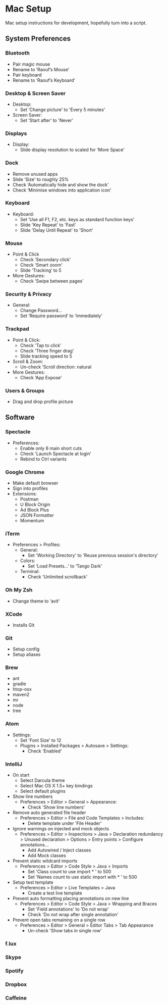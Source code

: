 Mac Setup
=========

Mac setup instructions for development, hopefully turn into a script.

System Preferences
------------------

### Bluetooth
- Pair magic mouse
- Rename to ‘Raouf’s Mouse’
- Pair keyboard
- Rename to ‘Raouf’s Keyboard'

### Desktop & Screen Saver
- Desktop:
    - Set ‘Change picture’ to  'Every 5 minutes'
- Screen Saver:
    - Set ‘Start after’ to 'Never'

### Displays
- Display:
    - Slide display resolution to scaled for ‘More Space’

### Dock
- Remove unused apps
- Slide ‘Size' to roughly 25%
- Check ‘Automatically hide and show the dock’
- Check ‘Minimise windows into application icon'

### Keyboard
- Keyboard:
    - Set ‘Use all F1, F2, etc. keys as standard function keys’
    - Slide 'Key Repeat' to 'Fast'
    - Slide 'Delay Until Repeat' to 'Short'

### Mouse
- Point & Click
    - Check ‘Secondary click’
    - Check ‘Smart zoom'
    - Slide ‘Tracking’ to 5
- More Gestures:
    - Check ’Swipe between pages'

### Security & Privacy
- General:
    - Change Password...
    - Set ‘Require password’ to ‘immediately'

### Trackpad
- Point & Click:
    - Check 'Tap to click’
    - Check ’Three finger drag’
    - Slide tracking speed to 5
- Scroll & Zoom:
    - Un-check ’Scroll direction: natural
- More Gestures:
    - Check ‘App Expose'

### Users & Groups
- Drag and drop profile picture

Software
--------

### Spectacle
- Preferences:
    - Enable only 6 main short cuts
    - Check 'Launch Spectacle at login’
    - Rebind to Ctrl variants

### Google Chrome
- Make default browser
- Sign into profiles
- Extensions:
    - Postman
    - U Block Origin
    - Ad Block Plus
    - JSON Formatter
    - Momentum

### iTerm
- Preferences > Profiles:
    - General:
        - Set 'Working Directory' to 'Reuse previous session's directory'
    - Colors:
        - Set ‘Load Presets…’ to ‘Tango Dark'
    - Terminal:
        - Check 'Unlimited scrollback'

### Oh My Zsh
- Change theme to ‘avit'

### XCode
- Installs Git

### Git
- Setup config
- Setup aliases

### Brew
- ant
- gradle
- htop-osx
- maven2
- mr
- node
- tree

### Atom
- Settings:
    - Set 'Font Size' to 12
    - Plugins > Installed Packages > Autosave > Settings:
        - Check 'Enabled'

### IntelliJ
- On start
    - Select Darcula theme
    - Select Mac OS X 1.5+ key bindings
    - Select default plugins
- Show line numbers
    - Preferences > Editor > General > Appearance:
        - Check 'Show line numbers'
- Remove auto generated file header
    - Preferences > Editor > File and Code Templates > Includes:
        - Delete template under 'File Header'
- Ignore warnings on injected and mock objects
    - Preferences > Editor > Inspections > Java > Declaration redundancy > Unused declaration > Options > Entry points > Configure annotations...
        - Add Autowired / Inject classes
        - Add Mock classes
- Prevent static wildcard imports
    - Preferences > Editor > Code Style > Java > Imports
        - Set 'Class count to use import * ' to 500
        - Set 'Names count to use static import with * ' to 500
- Setup test template
    - Preferences > Editor > Live Templates > Java
        - Create a test live template
- Prevent auto formatting placing annotations on new line
    - Preferences > Editor > Code Style > Java > Wrapping and Braces
        - Set 'Field annotations' to 'Do not wrap'
        - Check 'Do not wrap after single annotation'
- Prevent open tabs remaining on a single row
    - Preferences > Editor > General > Editor Tabs > Tab Appearance
        - Un-check 'Show tabs in single row'

### f.lux
### Skype
### Spotify
### Dropbox
### Caffeine
